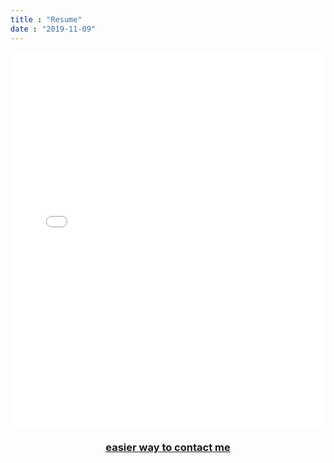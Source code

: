 ```yaml
---
title : "Resume"
date : "2019-11-09"
---
```




<div class="container-about">

  <div class="image-about">

  <embed src="../Julien_Pelegri_Resume.pdf" type="application/pdf" width="100%" height="600px"/>

  </div>


<!--
  <img src="CV_Resume.png"/>
 -->
<!--   <iframe src="Resume.pdf">
  </iframe> -->
<!--
  <img src="resume.jpg" alt="photo of my resume">
  <img src="./static/img/cv.jpg" alt="Image" width="180%" height="250%" style="text-align:center;" /> -->
  <div class="title-about">

  <h3 style="text-align: center;">
    <a href="https://www.linkedin.com/in/julienpelegri/" target="blank">easier way to contact me </a>

  </h3>

  </div>
</div>




